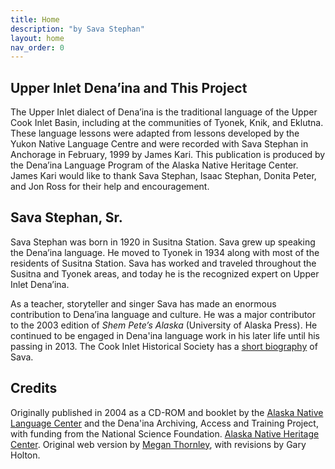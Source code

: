 ```yaml
---
title: Home
description: "by Sava Stephan"
layout: home
nav_order: 0
---
```



## Upper Inlet Dena’ina and This Project

The Upper Inlet dialect of Dena’ina is the traditional language of the
Upper Cook Inlet Basin, including at the communities of Tyonek,
Knik, and Eklutna. These language lessons were adapted from
lessons developed by the Yukon Native Language Centre and were
recorded with Sava Stephan in Anchorage in February, 1999 by James Kari. This
publication is produced by the Dena’ina Language Program of the
Alaska Native Heritage Center. James Kari would like to thank Sava Stephan,
Isaac Stephan, Donita Peter, and Jon Ross for their help and
encouragement. 

## Sava Stephan, Sr.

Sava Stephan was born in 1920 in Susitna Station. Sava grew up speaking the Dena’ina language. He moved to Tyonek in 1934 along with most of the residents of Susitna Station. Sava has worked and traveled throughout the Susitna and Tyonek areas, and today he is the recognized expert on Upper Inlet Dena’ina.

As a teacher, storyteller and singer Sava has made an enormous contribution to Dena’ina language and culture. He was a major contributor to the 2003 edition of <i>Shem Pete’s Alaska</i> (University of Alaska Press). He continued to be engaged in Dena'ina language work in his later life until his passing in 2013.
The Cook Inlet Historical Society has a [short biography](https://www.alaskahistory.org/biographies/stephan-sava-sr/) of Sava.

## Credits
Originally published in 2004 as a CD-ROM and booklet by the [Alaska Native Language Center](http://www.uaf.edu/anlc)
and the Dena'ina Archiving, Access and Training Project, with funding from the National Science Foundation.
[Alaska Native Heritage Center](http://www.alaskanative.net). 
Original web version by <a href="http://www.lostplot.net">Megan Thornley</a>, with revisions by Gary Holton. 

